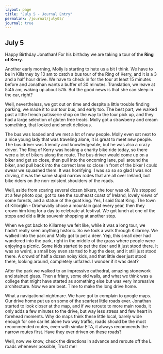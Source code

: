 ```yaml
---
layout: page
title: "July 5 - Journal Entry"
permalink: /journal/july05/
journal: true
---
```


## July 5

Happy Birthday Jonathan! For his birthday we are taking a tour of the <strong>Ring of Kerry</strong>.

Another early morning, Molly is starting to hate us a bit I think. We have to be in Killarney by 10 am to catch a bus tour of the Ring of Kerry, and it is a 3 and a half hour drive. We have to check in for the tour at least 15 minutes before and Jonathan wants a buffer of 30 minutes. Translation, we leave at 5:45 am, waking up about 5:15. But the good news is that she can sleep in the car, right?

Well, nevertheless, we got out on time and despite a little trouble finding parking, we made it to our tour bus, and early too. The best part, we walked past a little french patisserie shop on the way to the tour pick up, and they had a large selection of gluten free treats. Molly got a strawberry and cream something, that looked and smelt delicious.

The bus was loaded and we met a lot of new people. Molly even sat next to a nice young lady that was traveling alone, it is great to meet new people. The bus driver was friendly and knowledgeable, but he was also a crazy driver. The Ring of Kerry was hosting a charity bike ride today, so there were a lot of bikers along the route. The bus driver would come up on a biker and get so close, then pull into the oncoming lane, pull around the biker, and pull back into the correct lane so close in front of the biker I could swear we squashed them. It was horrifying. I was so so so glad I was not driving, it was the same stupid narrow rodes that are all over Ireland, but bike riders on the non-existent shoulders of the roads. 

Well, aside from scaring several dozen bikers, the tour was ok. We stopped at a few photo ops, got to see the southeast coast of Ireland, lovely views of some forests, and a statue of the goat king. Yes, I said Goat King. The town of Killorglin - Dromavally chose a mountain goat every year, then they crown him king for a day to celebrate at festival. We got lunch at one of the stops and did a little souvenir shopping at another stop. 

When we got back to Killarney we felt like, while it was a long tour, we hadn’t really seen anything historic. So we took a walk through Killarney. We walked into the park and Molly got to pet a deer. Yep, this small deer had wandered into the park, right in the middle of the grass where people were enjoying a picnic. Some kids started to pet the deer and it just stood there. It was so weird, a small boy even started to hug the deer, and it still just stood there. A crowd of half a dozen noisy kids, and that little deer just stood there, looking around, completely unfazed. I wonder if it was deaf? 

After the park we walked to an impressive cathedral, amazing stonework and stained glass. Then a friary, some old walls, and what we think was a college that might have started as something else but was very impressive architecture. Now we are beat. Time to make the long drive home. 

What a navigational nightmare. We have got to complain to google maps. Our drive home put us on some of the scariest little roads ever. Jonathan started to look closer at the map, and if we reroute to more main roads, it only adds a few minutes to the drive, but way less stress and few heart in forehead moments. Why do maps think these little local, barely wide enough for one car let alone two way traffic, roads should be the most recommended routes, even with similar ETA, it always recommends the narrow routes first. Have they ever driven on these roads? 

Well, now we know, check the directions in advance and reroute off the L roads whenever possible, Trust me!
